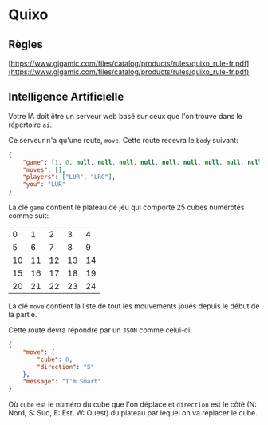 # Quixo

## Règles

[https://www.gigamic.com/files/catalog/products/rules/quixo_rule-fr.pdf](https://www.gigamic.com/files/catalog/products/rules/quixo_rule-fr.pdf)

## Intelligence Artificielle

Votre IA doit être un serveur web basé sur ceux que l'on trouve dans le répertoire `ai`.

Ce serveur n'a qu'une route, `move`. Cette route recevra le `body` suivant:

```json
{
	"game": [1, 0, null, null, null, null, null, null, null, null, null, null, null, null, null, null, null, null, null, null, null, null, null, null, null],
	"moves": [],
	"players": ["LUR", "LRG"],
	"you": "LUR"
}
```

La clé `game` contient le plateau de jeu qui comporte 25 cubes numérotés comme suit:

<table>
	<tr>
		<td>0</td>
		<td>1</td>
		<td>2</td>
		<td>3</td>
		<td>4</td>
	</tr>
	<tr>
		<td>5</td>
		<td>6</td>
		<td>7</td>
		<td>8</td>
		<td>9</td>
	</tr>
	<tr>
		<td>10</td>
		<td>11</td>
		<td>12</td>
		<td>13</td>
		<td>14</td>
	</tr>
	<tr>
		<td>15</td>
		<td>16</td>
		<td>17</td>
		<td>18</td>
		<td>19</td>
	</tr>
	<tr>
		<td>20</td>
		<td>21</td>
		<td>22</td>
		<td>23</td>
		<td>24</td>
	</tr>
</table>

La clé `move` contient la liste de tout les mouvements joués depuis le début de la partie.

Cette route devra répondre par un `JSON` comme celui-ci:

```json
{
	"move": {
		"cube": 0,
		"direction": "S"
	},
	"message": "I'm Smart"
}
```

Où `cube` est le numéro du cube que l'on déplace et `direction` est le côté (N: Nord, S: Sud, E: Est, W: Ouest) du plateau par lequel on va replacer le cube.